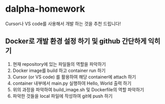 # dalpha-homework

Cursor나 VS code를 사용해서 개발 하는 것을 추천 드립니다!

## Docker로 개발 환경 설정 하기 및 github 간단하게 익히기

1. 현재 repository에 있는 파일들의 역할을 파악하기
2. Docker image를 build 하고 container run 하기
3. Cursor (or VS code) 를 활용하여 해당 container에 attach 하기
4. container 내부에서 main.py 실행하여 Hello, World 출력 하기
5. 위의 과정을 파악하여 build_image.sh 및 Dockerfile의 역할 파악하기
6. 파악한 것들을 local 파일에 작성하여 git에 push 하기
